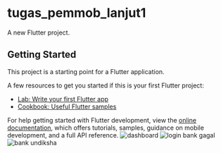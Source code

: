 # tugas_pemmob_lanjut1

A new Flutter project.

## Getting Started

This project is a starting point for a Flutter application.

A few resources to get you started if this is your first Flutter project:

- [Lab: Write your first Flutter app](https://docs.flutter.dev/get-started/codelab)
- [Cookbook: Useful Flutter samples](https://docs.flutter.dev/cookbook)

For help getting started with Flutter development, view the
[online documentation](https://docs.flutter.dev/), which offers tutorials, samples, guidance on
mobile development, and a full API reference.
![dashboard](https://user-images.githubusercontent.com/90738592/192761553-e9228320-7cdb-45b2-aa1d-641aa330a95e.png)
![login bank gagal](https://user-images.githubusercontent.com/90738592/192761567-b5b94fe9-e605-4893-af90-cd04eeea10fa.png)
![bank undiksha](https://user-images.githubusercontent.com/90738592/192761587-5354b238-1a8f-483c-84a9-9d078de337b7.png)
